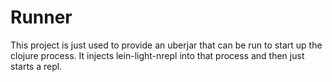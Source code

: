 # Runner

This project is just used to provide an uberjar that can be run to start up the clojure process. It injects lein-light-nrepl into that process and then just starts a repl.